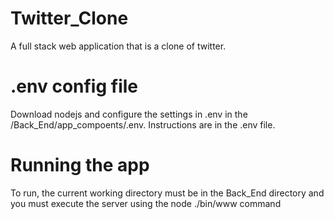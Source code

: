 # Twitter_Clone
A full stack web application that is a clone of twitter.

# .env config file
Download nodejs and configure the settings in .env in the /Back_End/app_compoents/.env. Instructions are in the .env file.

# Running the app
To run, the current working directory must be in the Back_End directory and you must execute the server using the node ./bin/www command 
